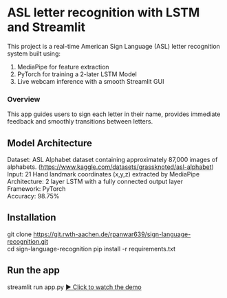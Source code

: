# ASL letter recognition with LSTM and Streamlit
This project is a real-time American Sign Language (ASL) letter recognition system built using:
1. MediaPipe for feature extraction
2. PyTorch for training a 2-later LSTM Model
3. Live webcam inference with a smooth Streamlit GUI

### Overview
This app guides users to sign each letter in their name, provides immediate feedback and smoothly transitions between letters.

## Model Architecture
Dataset: ASL Alphabet dataset containing approximately 87,000 images of alphabets. (https://www.kaggle.com/datasets/grassknoted/asl-alphabet)  
Input: 21 Hand landmark coordinates (x,y,z) extracted by MediaPipe  
Architecture: 2 layer LSTM with a fully connected output layer  
Framework: PyTorch  
Accuracy: 98.75%

## Installation
git clone https://git.rwth-aachen.de/rpanwar639/sign-language-recognition.git  
cd sign-language-recognition
pip install -r requirements.txt

## Run the app
streamlit run app.py
[▶️ Click to watch the demo](media/tutorial.mp4)